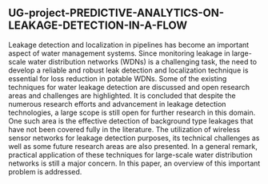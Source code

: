 ## UG-project-PREDICTIVE-ANALYTICS-ON-LEAKAGE-DETECTION-IN-A-FLOW

Leakage detection and localization in pipelines has become an important aspect of water management systems. Since monitoring leakage in large-scale water distribution networks (WDNs) is a challenging task, the need to develop a reliable and robust leak detection and localization technique is essential for loss reduction in potable WDNs. Some of the existing techniques for water leakage detection are discussed and open research areas and challenges are highlighted. It is concluded that despite the numerous research efforts and advancement in leakage detection technologies, a large scope is still open for further research in this domain. One such area is the effective detection of background type leakages that have not been covered fully in the literature. The utilization of wireless sensor networks for leakage detection purposes, its technical challenges as well as some future research areas are also presented. In a general remark, practical application of these techniques for large-scale water distribution networks is still a major concern. In this paper, an overview of this important problem is addressed.

